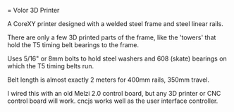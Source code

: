 = Volor 3D Printer

A CoreXY printer designed with a welded steel frame and steel linear rails.

There are only a few 3D printed parts of the frame, like the 'towers' that hold the T5 timing belt bearings to the frame.

Uses 5/16" or 8mm bolts to hold steel washers and 608 (skate) bearings on which the T5 timing belts run.

Belt length is almost exactly 2 meters for 400mm rails, 350mm travel.

I wired this with an old Melzi 2.0 control board, but any 3D printer or CNC control board will work.  cncjs works well as the user interface controller.

